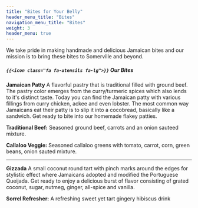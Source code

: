 ```yaml
---
title: "Bites for Your Belly"
header_menu_title: "Bites"
navigation_menu_title: "Bites"
weight: 3
header_menu: true
---
```


We take pride in making handmade and delicious Jamaican bites and our mission is to bring these bites to Somerville and beyond.


##### `{{<icon class="fa fa-utensils fa-lg">}}` Our Bites

**Jamaican Patty**
A flavorful pastry that is traditional filled with ground beef. The pastry color emerges from the curry/turmeric spices which also lends to it's distinct taste. Today you can find the Jamaican patty with various fillings from curry chicken, ackee and even lobster. The most common way Jamaicans eat their patty is to slip it into a cocobread, basically like a sandwich. Get ready to bite into our homemade flakey patties.

**Traditional Beef:**
Seasoned ground beef, carrots and an onion sauteed mixture. 

**Callaloo Veggie:** 
Seasoned callaloo greens with tomato, carrot, corn, green beans, onion sauted mixture.

---

**Gizzada**
A small coconut round tart with pinch marks around the edges for stylistic effect where Jamaicans adopted and modified the Portuguese Queijada. Get ready to enjoy a delicious burst of flavor consisting of grated coconut, sugar, nutmeg, ginger, all-spice and vanilla. 

**Sorrel Refresher:** 
A refreshing sweet yet tart gingery hibiscus drink